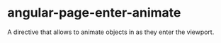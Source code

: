 angular-page-enter-animate
==========================

A directive that allows to animate objects in as they enter the viewport.
